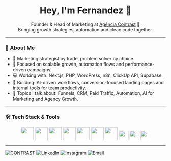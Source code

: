 <h1 align="center">Hey, I'm Fernandez 👋</h1>

<p align="center">
Founder & Head of Marketing at <a href="https://agenciacontrast.com.br" target="_blank">Agência Contrast</a> 🚀 <br>
Bringing growth strategies, automation and clean code together.
</p>

---

### 🚀 About Me

- 🧠 Marketing strategist by trade, problem solver by choice.
- 🔎 Focused on scalable growth, automation flows and performance-driven campaigns.
- 💻 Working with: Next.js, PHP, WordPress, n8n, ClickUp API, Supabase.
- 🧱 Building: AI-driven workflows, conversion-focused landing pages and internal tools for team productivity.
- 💬 Topics I talk about: Funnels, CRM, Paid Traffic, Automation, AI for Marketing and Agency Growth.

---

### 🛠️ Tech Stack & Tools
<div align="center">

<img src="https://cdn.jsdelivr.net/gh/devicons/devicon/icons/javascript/javascript-original.svg" width="40" height="40"/>
<img src="https://cdn.jsdelivr.net/gh/devicons/devicon/icons/typescript/typescript-original.svg" width="40" height="40"/>
<img src="https://cdn.jsdelivr.net/gh/devicons/devicon/icons/react/react-original.svg" width="40" height="40"/>
<img src="https://cdn.jsdelivr.net/gh/devicons/devicon/icons/nextjs/nextjs-original-wordmark.svg" width="40" height="40"/>
<img src="https://cdn.jsdelivr.net/gh/devicons/devicon/icons/html5/html5-original.svg" width="40" height="40"/>
<img src="https://cdn.jsdelivr.net/gh/devicons/devicon/icons/css3/css3-original.svg" width="40" height="40"/>
<img src="https://cdn.jsdelivr.net/gh/devicons/devicon/icons/python/python-original.svg" width="40" height="40"/>
<img src="https://img.shields.io/badge/-n8n-orange?style=flat&logo=n8n" height="30"/>
<img src="https://img.shields.io/badge/-ClickUp-7B68EE?style=flat&logo=clickup" height="30"/>
<img src="https://img.shields.io/badge/-Notion-000000?style=flat&logo=notion" height="30"/>

</div>

---

[![CONTRAST](https://img.shields.io/badge/-Website-000000?style=for-the-badge&logo=About.me&logoColor=white)](https://agenciacontrast.com.br)
[![LinkedIn](https://img.shields.io/badge/-LinkedIn-0077B5?style=for-the-badge&logo=linkedin&logoColor=white)](https://www.linkedin.com/in/fernandez-mkt/)
[![Instagram](https://img.shields.io/badge/-Instagram-E4405F?style=for-the-badge&logo=instagram&logoColor=white)](https://www.instagram.com/fernandez.mkt/)
[![Email](https://img.shields.io/badge/-Gmail-D14836?style=for-the-badge&logo=gmail&logoColor=white)](mailto:fernandez@agenciacontrast.com.br)
